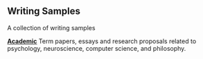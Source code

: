 ## Writing Samples
A collection of writing samples

**[Academic](https://github.com/iisjade/writing-samples/blob/master/academic/README.md/#top)** Term papers, essays and research proposals related to psychology, neuroscience, computer science, and philosophy.

